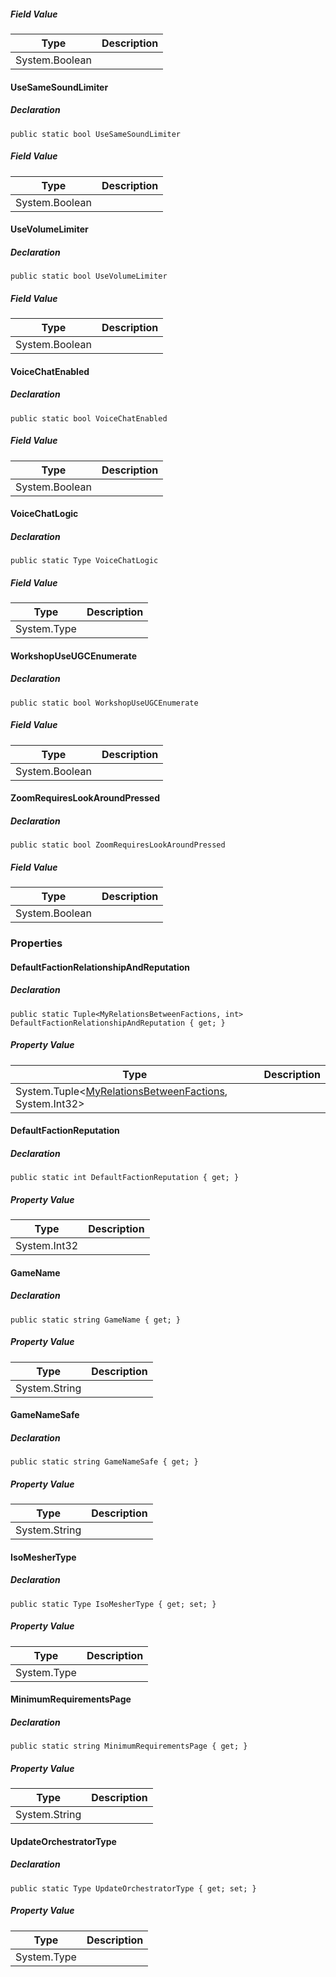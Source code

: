 ##### Field Value

| Type | Description |
| --- | --- |
| System.Boolean |     |

#### UseSameSoundLimiter

##### Declaration

```
public static bool UseSameSoundLimiter
```

##### Field Value

| Type | Description |
| --- | --- |
| System.Boolean |     |

#### UseVolumeLimiter

##### Declaration

```
public static bool UseVolumeLimiter
```

##### Field Value

| Type | Description |
| --- | --- |
| System.Boolean |     |

#### VoiceChatEnabled

##### Declaration

```
public static bool VoiceChatEnabled
```

##### Field Value

| Type | Description |
| --- | --- |
| System.Boolean |     |

#### VoiceChatLogic

##### Declaration

```
public static Type VoiceChatLogic
```

##### Field Value

| Type | Description |
| --- | --- |
| System.Type |     |

#### WorkshopUseUGCEnumerate

##### Declaration

```
public static bool WorkshopUseUGCEnumerate
```

##### Field Value

| Type | Description |
| --- | --- |
| System.Boolean |     |

#### ZoomRequiresLookAroundPressed

##### Declaration

```
public static bool ZoomRequiresLookAroundPressed
```

##### Field Value

| Type | Description |
| --- | --- |
| System.Boolean |     |

### Properties

#### DefaultFactionRelationshipAndReputation

##### Declaration

```
public static Tuple<MyRelationsBetweenFactions, int> DefaultFactionRelationshipAndReputation { get; }
```

##### Property Value

| Type | Description |
| --- | --- |
| System.Tuple<[MyRelationsBetweenFactions](https://keensoftwarehouse.github.io/SpaceEngineersModAPI/api/VRage.Game.MyRelationsBetweenFactions.html), System.Int32\> |     |

#### DefaultFactionReputation

##### Declaration

```
public static int DefaultFactionReputation { get; }
```

##### Property Value

| Type | Description |
| --- | --- |
| System.Int32 |     |

#### GameName

##### Declaration

```
public static string GameName { get; }
```

##### Property Value

| Type | Description |
| --- | --- |
| System.String |     |

#### GameNameSafe

##### Declaration

```
public static string GameNameSafe { get; }
```

##### Property Value

| Type | Description |
| --- | --- |
| System.String |     |

#### IsoMesherType

##### Declaration

```
public static Type IsoMesherType { get; set; }
```

##### Property Value

| Type | Description |
| --- | --- |
| System.Type |     |

#### MinimumRequirementsPage

##### Declaration

```
public static string MinimumRequirementsPage { get; }
```

##### Property Value

| Type | Description |
| --- | --- |
| System.String |     |

#### UpdateOrchestratorType

##### Declaration

```
public static Type UpdateOrchestratorType { get; set; }
```

##### Property Value

| Type | Description |
| --- | --- |
| System.Type |     |